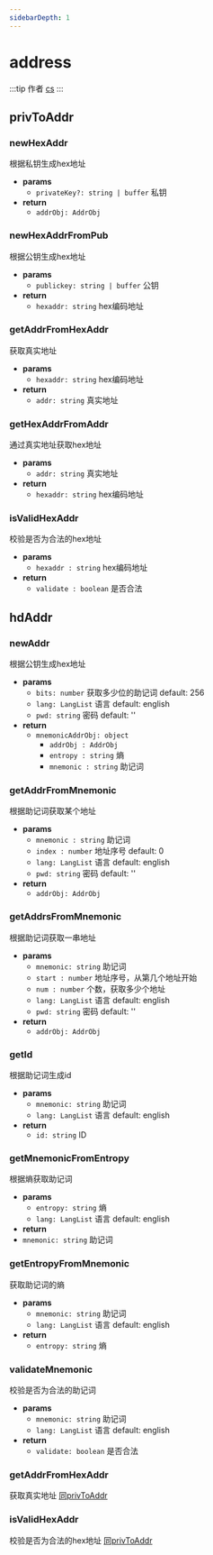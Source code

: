 ```yaml
---
sidebarDepth: 1
---
```


# address

:::tip 作者
[cs](https://github.com/lovelycs)
:::

## privToAddr

### newHexAddr
根据私钥生成hex地址

- **params**
  - `privateKey?: string | buffer` 私钥
- **return**
  - `addrObj: AddrObj`

### newHexAddrFromPub
根据公钥生成hex地址

- **params**
  - `publickey: string | buffer` 公钥
- **return**
  - `hexaddr: string` hex编码地址

### getAddrFromHexAddr
获取真实地址

- **params**
  - `hexaddr: string` hex编码地址
- **return**
  - `addr: string` 真实地址

### getHexAddrFromAddr
通过真实地址获取hex地址

- **params**
  - `addr: string` 真实地址
- **return**
  - `hexaddr: string` hex编码地址

### isValidHexAddr
校验是否为合法的hex地址

- **params**
  - `hexaddr : string` hex编码地址
- **return**
  - `validate : boolean` 是否合法

## hdAddr

### newAddr
根据公钥生成hex地址

- **params**
  - `bits: number` 获取多少位的助记词 default: 256
  - `lang: LangList` 语言 default: english
  - `pwd: string` 密码 default: ''
- **return**
    - `mnemonicAddrObj: object`
        - `addrObj : AddrObj`
        - `entropy : string` 熵
        - `mnemonic : string` 助记词

### getAddrFromMnemonic
根据助记词获取某个地址

- **params**
  - `mnemonic : string` 助记词
  - `index : number` 地址序号 default: 0
  - `lang: LangList` 语言 default: english
  - `pwd: string` 密码 default: ''
- **return**
  - `addrObj: AddrObj`

### getAddrsFromMnemonic
根据助记词获取一串地址

- **params**
  - `mnemonic: string` 助记词
  - `start : number` 地址序号，从第几个地址开始
  - `num : number` 个数，获取多少个地址
  - `lang: LangList` 语言 default: english
  - `pwd: string` 密码 default: ''
- **return**
  - `addrObj: AddrObj`

### getId
根据助记词生成id

- **params**
  - `mnemonic: string` 助记词
  - `lang: LangList` 语言 default: english
- **return**
  - `id: string` ID

### getMnemonicFromEntropy
根据熵获取助记词

- **params**
  - `entropy: string` 熵
  - `lang: LangList` 语言 default: english
- **return**
 - `mnemonic: string` 助记词

### getEntropyFromMnemonic
获取助记词的熵

- **params**
  - `mnemonic: string` 助记词
  - `lang: LangList` 语言 default: english
- **return**
  - `entropy: string` 熵

### validateMnemonic
校验是否为合法的助记词

- **params**
  - `mnemonic: string` 助记词
  - `lang: LangList` 语言 default: english
- **return**
  - `validate: boolean` 是否合法

### getAddrFromHexAddr
获取真实地址 [同privToAddr](/api/vitejs/utils/address.html#privtoaddr)

### isValidHexAddr
校验是否为合法的hex地址 [同privToAddr](/api/vitejs/utils/address.html#privtoaddr)
